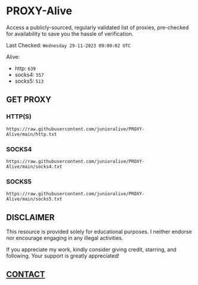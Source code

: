 # PROXY-Alive

Access a publicly-sourced, regularly validated list of proxies, pre-checked for availability to save you the hassle of verification.

Last Checked: `Wednesday 29-11-2023 09:00:02 UTC`

Alive:
- http: `639`
- socks4: `557`
- socks5: `513`

## GET PROXY

### HTTP(S)

```https://raw.githubusercontent.com/junioralive/PROXY-Alive/main/http.txt```

### SOCKS4

```https://raw.githubusercontent.com/junioralive/PROXY-Alive/main/socks4.txt```

### SOCKS5

```https://raw.githubusercontent.com/junioralive/PROXY-Alive/main/socks5.txt```

## DISCLAIMER

This resource is provided solely for educational purposes. I neither endorse nor encourage engaging in any illegal activities.

If you appreciate my work, kindly consider giving credit, starring, and following. Your support is greatly appreciated! 

## [CONTACT](https://t.me/TheJuniorAlive)
